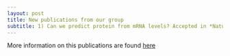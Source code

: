 ```yaml
---
layout: post
title: New publications from our group
subtitle: 1) Can we predict protein from mRNA levels? Accepted in *Nature*. 2) PGCA: A New Algorithm to Link Protein Groups Created from MS/MS Data. *PLoS ONE* ***12***(5):e0177569.
---
```

More information on this publications are found [here](https://gcohenfr.github.io/pub/)
